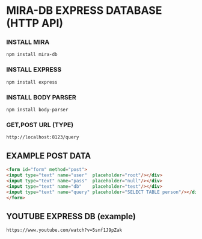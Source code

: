 # MIRA-DB EXPRESS DATABASE (HTTP API)
	
### INSTALL MIRA
``` npm install mira-db ```

### INSTALL EXPRESS
```	npm install express ```

### INSTALL BODY PARSER
```	npm install body-parser ```
		
### GET,POST URL (TYPE)
```http://localhost:8123/query```

## EXAMPLE POST DATA ## 
```html
<form id="form" method="post">
<input type="text" name="user"  placeholder="root"/></div>
<input type="text" name="pass"  placeholder="null"/></div>
<input type="text" name="db"    placeholder="test"/></div>
<input type="text" name="query" placeholder="SELECT TABLE person"/></div>
</form>
```

## YOUTUBE EXPRESS DB (example)
```
https://www.youtube.com/watch?v=5snf1J9pZak

```
